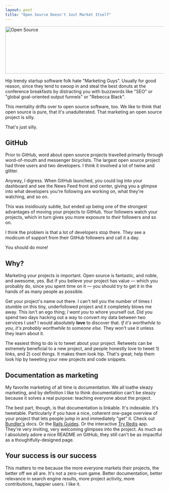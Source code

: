 ```yaml
---
layout: post
title: "Open Source Doesn't Just Market Itself"
---
```


<img src="http://cl.ly/664F/meaning-of-life.png" alt="Open Source" title="Just imagine the Pull Requests this repository would attract." class="noclip" width="650" height="150" />

Hip trendy startup software folk hate "Marketing Guys". Usually for good
reason, since they tend to swoop in and steal the best donuts at the conference
breakfasts by distracting you with buzzwords like "SEO" or "global
goal-oriented output funnels" or "Rebecca Black". 

This mentality drifts over to open source software, too. We like to think that
open source is pure, that it's unadulterated. That marketing an open source
project is silly.

That's just silly.

## GitHub

Prior to GitHub, word about open source projects travelled primarily through
word-of-mouth and messenger bicyclists. The largest open source project had
three users and two developers. I think it involved a lot of twine and glitter.

Anyway, I digress. When GitHub launched, you could log into your dashboard and
see the News Feed front and center, giving you a glimpse into what developers
you're following are working on, what they're watching, and so on.

This was insidiously subtle, but ended up being one of the strongest advantages
of moving your projects to GitHub. Your followers watch your projects, which in
turn gives you more exposure to *their* followers and so on.

I think the problem is that a lot of developers stop there. They see a modicum
of support from their GitHub followers and call it a day.

You should do more!

## Why?

Marketing your projects is important. Open source is fantastic, and noble, and
awesome, yes. But if you believe your project has value — which you probably
do, since you spent time on it — you should try to get it in the hands of as
many people as possible.

Get your project's name out there. I can't tell you the number of times I
stumble on this tiny, underfollowed project and it completely blows me away.
This isn't an ego thing; *I want you* to whore yourself out. Did you spend two
days hacking out a way to convert my data between two services I use? I would
absolutely **love** to discover that. *If it's worthwhile to you, it's probably
worthwhile to someone else.* They won't use it unless they learn about it.

The easiest thing to do is to tweet about your project. Retweets can be
extremely beneficial to a new project, and people honestly love to tweet 1)
links, and 2) cool things. It makes them look hip. That's great; help them look
hip by tweeting your new projects and code snippets.

## Documentation as marketing

My favorite marketing of all time is documentation. We all loathe sleazy
marketing, and by definition I like to think documentation can't be sleazy
because it solves a real purpose: teaching everyone about the project.

The best part, though, is that documentation is linkable. It's indexable.
It's tweetable. Particularly if you have a nice, coherent one-page overview of
your project that lets people jump in and immediately "get" it. Check out
[Bundler's](http://gembundler.com) docs. Or the [Rails
Guides](http://guides.rubyonrails.org). Or the interactive [Try
Redis](http://try.redis-db.com) app. They're very inviting, very welcoming
glimpses into the project. As much as I absolutely adore a nice README on
GitHub, they still can't be as impactful as a thoughtfully-designed page.

## Your success is our success

This matters to me because the more everyone markets their projects, the better
off we all are. It's not a zero-sum game. Better documentation, better
relevance in search engine results, more project activity, more contributions,
happier users. I like it.
